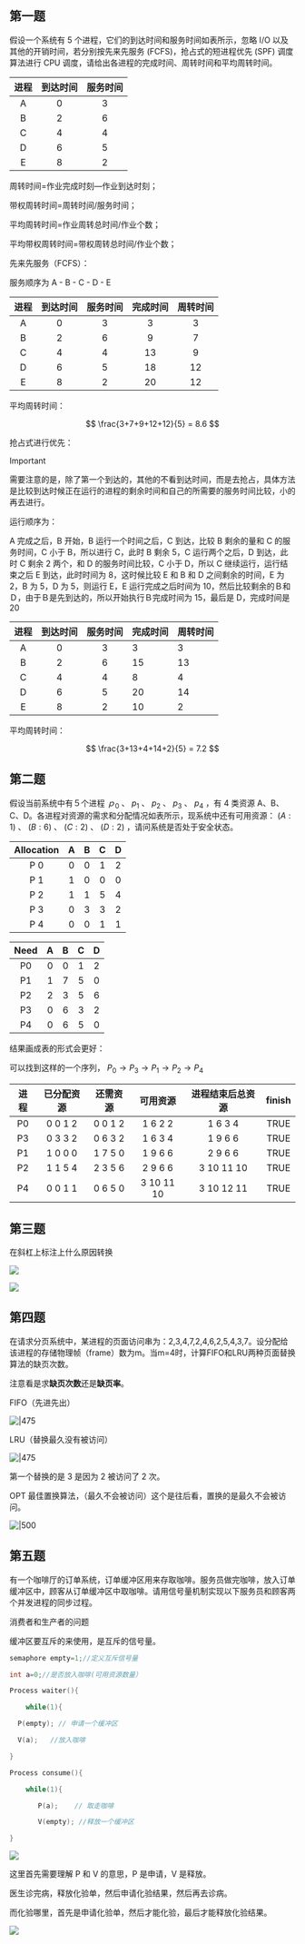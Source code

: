 ## 第一题

假设一个系统有 5 个进程，它们的到达时间和服务时间如表所示，忽略 I/O 以及其他的开销时间，若分别按先来先服务 (FCFS)，抢占式的短进程优先 (SPF) 调度算法进行 CPU 调度，请给出各进程的完成时间、周转时间和平均周转时间。

| 进程  | 到达时间 | 服务时间 |
| :-: | :--: | :--: |
|  A  |  0   |  3   |
|  B  |  2   |  6   |
|  C  |  4   |  4   |
|  D  |  6   |  5   |
|  E  |  8   |  2   |

周转时间=作业完成时刻—作业到达时刻；

带权周转时间=周转时间/服务时间；

平均周转时间=作业周转总时间/作业个数；

平均带权周转时间=带权周转总时间/作业个数；

先来先服务（FCFS）：

服务顺序为 A - B - C - D - E

| 进程  | 到达时间 | 服务时间 | 完成时间 | 周转时间 |
| :-: | :--: | :--: | :--: | :--: |
|  A  |  0   |  3   |  3   |  3   |
|  B  |  2   |  6   |  9   |  7   |
|  C  |  4   |  4   |  13  |  9   |
|  D  |  6   |  5   |  18  |  12  |
|  E  |  8   |  2   |  20  |  12  |

平均周转时间：

$$
\frac{3+7+9+12+12}{5} = 8.6
$$

抢占式进行优先：

> [!important]
> 需要注意的是，除了第一个到达的，其他的不看到达时间，而是去抢占，具体方法是比较到达时候正在运行的进程的剩余时间和自己的所需要的服务时间比较，小的再去进行。

运行顺序为：

A 完成之后，B 开始，B 运行一个时间之后，C 到达，比较 B 剩余的量和 C 的服务时间，C 小于 B，所以进行 C，此时 B 剩余 5，C 运行两个之后，D 到达，此时 C 剩余 2 两个，和 D 的服务时间比较，C 小于 D，所以 C 继续运行，运行结束之后 E 到达，此时时间为 8，这时候比较 E 和 B 和 D 之间剩余的时间，E 为 2，B 为 5，D 为 5，则运行 E，E 运行完成之后时间为 10，然后比较剩余的Ｂ和Ｄ，由于Ｂ是先到达的，所以开始执行Ｂ完成时间为 15，最后是 D，完成时间是 20

| 进程  | 到达时间 | 服务时间 | 完成时间 | 周转时间 |
| :-: | :--: | :--: | ---- | ---- |
|  A  |  0   |  3   | 3    | 3    |
|  B  |  2   |  6   | 15   | 13   |
|  C  |  4   |  4   | 8    | 4    |
|  D  |  6   |  5   | 20   | 14   |
|  E  |  8   |  2   | 10   | 2    |
平均周转时间：

$$
\frac{3+13+4+14+2}{5} = 7.2
$$
## 第二题

假设当前系统中有５个进程 $ｐ_{0}$ 、 $p_{1}$ 、 $p_{2}$ 、 $p_{3}$ 、 $p_{4}$ ，有 4 类资源 A、B、C、D。各进程对资源的需求和分配情况如表所示，现系统中还有可用资源： $(A:1)$ 、 $(B:6)$ 、 $(C:2)$ 、 $(D:2)$ ，请问系统是否处于安全状态。

| Allocation | A | B | C | D |
|:----------:|:---:|:---:|:---:|:---:|
| P 0         | 0 | 0 | 1 | 2 |
| P 1         | 1 | 0 | 0 | 0 |
| P 2         | 1 | 1 | 5 | 4 |
| P 3         | 0 | 3 | 3 | 2 |
| P 4         | 0 | 0 | 1 | 1 |

| Need | A | B | C | D |
|:----:|:---:|:---:|:---:|:---:|
| P0   | 0 | 0 | 1 | 2 |
| P1   | 1 | 7 | 5 | 0 |
| P2   | 2 | 3 | 5 | 6 |
| P3   | 0 | 6 | 3 | 2 |
| P4   | 0 | 6 | 5 | 0 |
结果画成表的形式会更好：

可以找到这样的一个序列， $P_{0}\to P_{3}\to P_{1} \to P_{2}\to P_{4}$

| 进程 | 已分配资源    | 还需资源     | 可用资源       | 进程结束后总资源   | finish |
|:---:|:--------:|:--------:|:----------:|:----------:|:------:|
| P0 | 0 0 1 2  | 0 0 1 2  | 1 6 2 2    | 1 6 3 4    | TRUE   |
| P3 | 0 3 3 2  | 0 6 3 2  | 1 6 3 4    | 1 9 6 6    | TRUE   |
| P1 | 1 0 0 0  | 1 7 5 0  | 1 9 6 6    | 2 9 6 6    | TRUE   |
| P2 | 1 1 5 4  | 2 3 5 6  | 2 9 6 6    | 3 10 11 10 | TRUE   |
| P4 | 0 0 1 1  | 0 6 5 0  | 3 10 11 10 | 3 10 12 11 | TRUE   |

## 第三题

在斜杠上标注上什么原因转换

![](imgs/Pasted%20image%2020241218195029.png)

![](imgs/Pasted%20image%2020241218195250.png)

## 第四题

在请求分页系统中，某进程的页面访问串为：2,3,4,7,2,4,6,2,5,4,3,7。设分配给该进程的存储物理帧（frame）数为m。当m=4时，计算FIFO和LRU两种页面替换算法的缺页次数。

注意看是求**缺页次数**还是**缺页率**。

FIFO（先进先出）

![|475](imgs/d4ce781d120dae3d71a49d8f7c8c11a.jpg)

LRU（替换最久没有被访问）

![|475](imgs/8c4862d36538fa4f66b5e99b8071ff8.jpg)

第一个替换的是 3 是因为 2 被访问了 2 次。

OPT 最佳置换算法，（最久不会被访问）这个是往后看，置换的是最久不会被访问。

![|500](imgs/Pasted%20image%2020241218203717.png)

## 第五题

有一个咖啡厅的订单系统，订单缓冲区用来存取咖啡。服务员做完咖啡，放入订单缓冲区中，顾客从订单缓冲区中取咖啡。请用信号量机制实现以下服务员和顾客两个并发进程的同步过程。

消费者和生产者的问题

缓冲区要互斥的来使用，是互斥的信号量。

```c
semaphore empty=1;//定义互斥信号量

int a=0;//是否放入咖啡(可用资源数量）

Process waiter(){

    while(1){

  P(empty); // 申请一个缓冲区

  V(a);   //放入咖啡

}

Process consume(){

    while(1){

       P(a);    // 取走咖啡

       V(empty); //释放一个缓冲区

}
```

![](imgs/Pasted%20image%2020241221081829.png)

这里首先需要理解 P 和 V 的意思，P 是申请，V 是释放。

医生诊完病，释放化验单，然后申请化验结果，然后再去诊病。

而化验哪里，首先是申请化验单，然后才能化验，最后才能释放化验结果。

![](imgs/Pasted%20image%2020241221082126.png)

